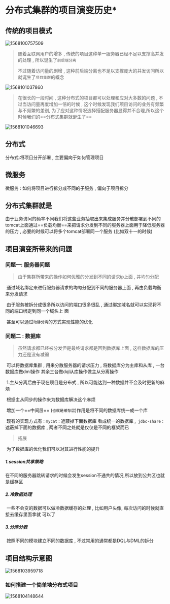 

# 分布式集群的项目演变历史*

## 传统的项目模式

![1568100757509](C:\Users\Zhangxinuser\AppData\Roaming\Typora\typora-user-images\1568100757509.png)

> 随着互联网用户的增多 , 传统的项目这种单一服务器已经不足以支撑高并发的处理 , 所以诞生了`前后端分离`
>
> 不过随着访问量的剧增 , 这种前后端分离也不足以支撑庞大的并发访问所以就诞生了`项目集群`的概念

![1568101037860](C:\Users\Zhangxinuser\AppData\Roaming\Typora\typora-user-images\1568101037860.png)

> 在很长的一段时间 , 这种分布式的项目都可以处理和应对大多数的问题 , 不过当访问量再度增加一倍的时候 , 这个时候发现我们项目访问的业务有频繁与不频繁的差别, 为了应对这种情况选择搭配服务器显得并不合理,所以这个时候我们的==分布式集群就诞生了==

![1568101046693](C:\Users\Zhangxinuser\AppData\Roaming\Typora\typora-user-images\1568101046693.png)



## **分布式** 

分布式:将项目分开部署 , 主要偏向于如何管理项目



## **微服务**

微服务 : 如何将项目进行拆分成不同的子服务 , 偏向于项目拆分



## **分布式集群就是** 

由于业务访问的频率不同我们将这些业务抽取出来集成服务并分散部署到不同的tomcat上面通过==负载均衡==来把请求分发到不同的服务器上面用于降低服务器的压力 , 必要的时候可以将多个tomcat部署同一个服务 (比如双十一的时候)



## **项目演变所带来的问题**

### 问题一: 服务器问题

> 由于集群所带来的操作如何优雅的分发到不同的请求ip上面 , 并均匀分配

​		通过域名绑定来进行服务器请求的均匀分配到不同的服务器上面 , 再由负载均衡来分发请求

​		由于服务被拆分成很多所以访问的端口很多很乱 , 通过绑定域名就可以实现将不同的端口绑定到同一个域名上		面

​		甚至可以通过`动静分离`的方式实现性能的优化



### 问题二 : 数据库

> 虽然请求都已经被分发但是最终请求都是回到数据库上面 , 这样数据库的压力还是没有减弱

​		可以将数据库集群 , 用来分散服务器的请求压力 , 将数据库分为主库和从库 , 一台数据库做dml操作  其余三台做dql从库操作做主从分离操作

​			1.主从分离后由于现在项目是分布式 , 所以可能达到一种数据并不会及时更新的麻烦

​				根据主从同步的操作来为数据库解决这个麻烦

​				增加一个==中间层== (`也就是缓存层`)作用是将不同的数据库统一成一个库

​				现有的实现方式有 : `mycat` : 遮蔽掉下面数据库 看成统一的数据库 ,` jdbc-share` : 遮蔽掉下面的数据库 , 				两者不同之处就是仅仅是不同的框架而已

> 拓展

​		为了数据库的优化我们可以对其进行性能的提升

##### 		1.session共享策略

​				在不同的服务器跳转请求的时候会发生session不通共的情况,所以放到公共区也就是缓存区

##### 		2.冷数据处理

​            	一些不会变的数据可以做冷数据缓存的处理 , 比如用户头像, 每次访问的时候就直接去缓存里面拿就				可以了

##### 		3.分库分表

​				按照不同的模块建立不同的数据库 , 不过常用的通常都是DQL与DML的拆分



## 项目结构示意图

![1568103959718](C:\Users\Zhangxinuser\AppData\Roaming\Typora\typora-user-images\1568103959718.png)



### 如何搭建一个简单地分布式项目

![1568104148644](C:\Users\Zhangxinuser\AppData\Roaming\Typora\typora-user-images\1568104148644.png)


